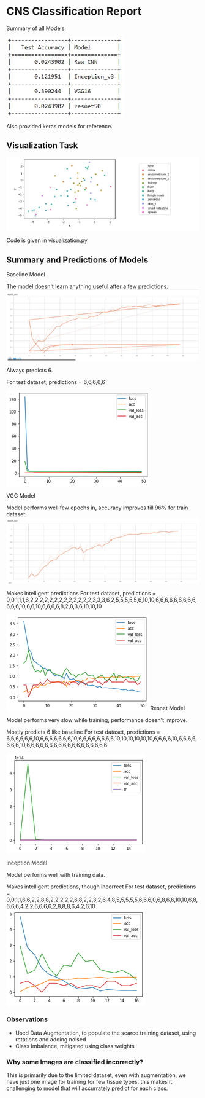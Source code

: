 # CNS Classification Report

Summary of all Models

![alt text](https://github.com/shubhpatr/cns-classification/blob/main/plots/table.JPG)

Also provided keras models for reference.



## Visualization Task

![alt text](https://github.com/shubhpatr/cns-classification/blob/main/plots/tsne.JPG)

Code is given in visualization.py

## Summary and Predictions of Models

Baseline Model

The model doesn't learn anything useful after a few predictions.
![alt text](https://github.com/shubhpatr/cns-classification/blob/main/plots/baselineTR.JPG)


Always predicts 6. 

For test dataset, predictions = 6,6,6,6,6

![alt text](https://github.com/shubhpatr/cns-classification/blob/main/plots/baselinehist.png)



VGG Model

Model performs well few epochs in, accuracy improves till 96% for train dataset. 
![alt text](https://github.com/shubhpatr/cns-classification/blob/main/plots/vgg.JPG)

Makes intelligent predictions
For test dataset, predictions = 0,0,1,1,1,6,2,2,2,2,2,2,2,2,2,2,2,2,2,3,3,3,6,2,5,5,5,5,5,6,10,10,6,6,6,6,6,6,6,6,6,6,6,6,10,6,6,10,6,6,6,6,8,2,8,3,6,10,10,10

![alt text](https://github.com/shubhpatr/cns-classification/blob/main/plots/vgghist.png)
Resnet Model

Model performs very slow while training, performance doesn't improve. 

Mostly predicts  6 like baseline
For test dataset, predictions = 6,6,6,6,6,6,10,6,6,6,6,6,6,6,10,6,6,6,6,6,6,6,6,10,10,10,10,10,10,6,6,6,6,10,6,6,6,6,6,6,6,10,6,6,6,6,6,6,6,6,6,6,6,6,6,6,6,6,6,6

![alt text](https://github.com/shubhpatr/cns-classification/blob/main/plots/resnethist.png)

Inception Model

Model performs well with training data. 


Makes intelligent predictions, though incorrect
For test dataset, predictions = 0,0,1,1,6,6,2,2,8,8,2,2,2,2,2,6,8,2,2,3,2,6,4,8,5,5,5,5,5,6,6,6,0,6,8,6,6,10,10,6,8,6,6,6,4,2,2,6,6,6,6,2,8,8,8,6,4,2,6,10
![alt text](https://github.com/shubhpatr/cns-classification/blob/main/plots/incepthist.png)

### Observations

* Used Data Augmentation, to populate the scarce training dataset, using rotations and adding noised
* Class Imbalance, mitigated using class weights

### Why some Images are classified incorrectly?

This is primarily due to the limited dataset, even with augmentation, we have just one image for training for few tissue types, this makes it challenging to model that will accurrately predict for each class. 
